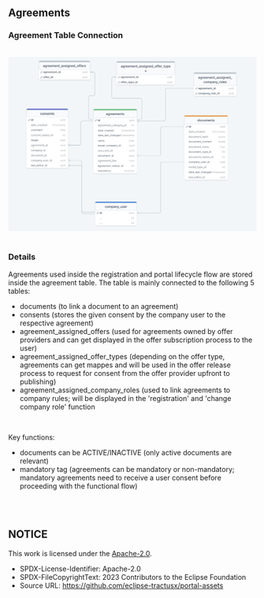 ## Agreements

### Agreement Table Connection

<br>

<img width="978" alt="image" src="https://raw.githubusercontent.com/eclipse-tractusx/portal-assets/main/docs/static/agreements-db-schema.png">

<br>
<br>

### Details

Agreements used inside the registration and portal lifecycle flow are stored inside the agreement table.
The table is mainly connected to the following 5 tables:

- documents (to link a document to an agreement)
- consents (stores the given consent by the company user to the respective agreement)
- agreement_assigned_offers (used for agreements owned by offer providers and can get displayed in the offer subscription process to the user)
- agreement_assigned_offer_types (depending on the offer type, agreements can get mappes and will be used in the offer release process to request for consent from the offer provider upfront to publishing)
- agreement_assigned_company_roles (used to link agreements to company rules; will be displayed in the 'registration' and 'change company role' function

<br>

Key functions:

- documents can be ACTIVE/INACTIVE (only active documents are relevant)
- mandatory tag (agreements can be mandatory or non-mandatory; mandatory agreements need to receive a user consent before proceeding with the functional flow)

<br>
<br>

## NOTICE

This work is licensed under the [Apache-2.0](https://www.apache.org/licenses/LICENSE-2.0).

- SPDX-License-Identifier: Apache-2.0
- SPDX-FileCopyrightText: 2023 Contributors to the Eclipse Foundation
- Source URL: https://github.com/eclipse-tractusx/portal-assets

